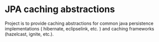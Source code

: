 # JPA caching abstractions

Project is to provide caching abstractions for common java persistence implementations ( hibernate, eclipselink, etc. ) and caching frameworks (hazelcast, ignite, etc.).

